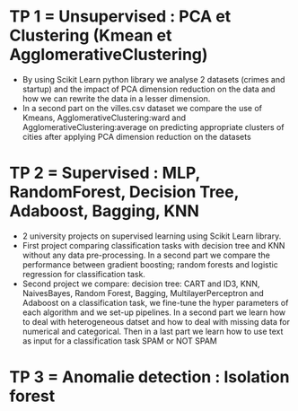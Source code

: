 # TP 1 = Unsupervised : PCA et Clustering (Kmean et AgglomerativeClustering)

- By using Scikit Learn python library we analyse 2 datasets (crimes and startup) and the impact of PCA dimension reduction on the data and how we can rewrite the data in a lesser dimension.
- In a second part on the villes.csv dataset we compare the use of Kmeans, AgglomerativeClustering:ward and AgglomerativeClustering:average on predicting appropriate clusters of cities after applying PCA dimension reduction on the datasets

# TP 2 = Supervised : MLP, RandomForest, Decision Tree, Adaboost, Bagging, KNN

- 2  university projects on supervised learning using Scikit Learn library.
- First project comparing classification tasks with decision tree and KNN without any data pre-processing. In a second part we compare the performance between gradient boosting;
random forests and logistic regression for classification task.
- Second project we compare: decision tree: CART and ID3, KNN, NaivesBayes, Random Forest, Bagging, MultilayerPerceptron and Adaboost on a classification task, we fine-tune the hyper parameters of each algorithm and we set-up pipelines. In a second part we learn how to deal with heterogeneous datset and how to deal with missing data for numerical and categorical. Then in a last part we learn how to use text as input for a classification task SPAM or NOT SPAM

# TP 3 = Anomalie detection : Isolation forest
